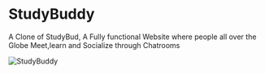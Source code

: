 # StudyBuddy
A Clone of StudyBud, A Fully functional Website where people all over the Globe Meet,learn and Socialize through Chatrooms 

![StudyBuddy](https://github.com/BoampongEthiel4742/StudyBuddy/assets/139574409/9905594c-f383-4e68-be67-71378fccda2b)

